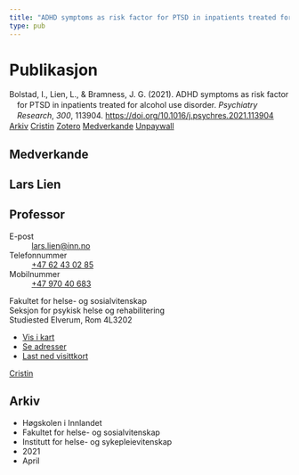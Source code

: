 ```yaml
---
title: "ADHD symptoms as risk factor for PTSD in inpatients treated for alcohol use disorder"
type: pub
---
```

<h1>Publikasjon</h1>
<article id="csl-bib-container-HFTICC9U" class="csl-bib-container">
  <div class="csl-bib-body" style="line-height: 1.35; padding-left: 1em; text-indent:-1em;">
  <div class="csl-entry">Bolstad, I., Lien, L., &amp; Bramness, J. G. (2021). ADHD symptoms as risk factor for PTSD in inpatients treated for alcohol use disorder. <i>Psychiatry Research</i>, <i>300</i>, 113904. <a href="https://doi.org/10.1016/j.psychres.2021.113904">https://doi.org/10.1016/j.psychres.2021.113904</a></div>
</div>
  <div class="csl-bib-buttons">
    <a href="#taxonomy-article-HFTICC9U" class="csl-bib-button">Arkiv</a>
    <a href="https://app.cristin.no/results/show.jsf?id=1906957" alt="Cristin URL" class="csl-bib-button">Cristin</a>
    <a href="http://zotero.org/groups/5022929/items/HFTICC9U" alt="Zotero URL" class="csl-bib-button">Zotero</a>
    <a href="#contributors-article-HFTICC9U" class="csl-bib-button">Medverkande</a>
    <a href="https://doi.org/10.1016/j.psychres.2021.113904" class="csl-bib-button">Unpaywall</a>
  </div>
  <div id="csl-bib-meta-container-HFTICC9U"></div>
</article>
<div id="csl-bib-meta-HFTICC9U" class="csl-bib-meta">
  <article id="contributors-article-HFTICC9U" class="contributors-article">
    <h1>Medverkande</h1>
    <div class="personas">
<div class="vrtx-hinn-person-card">
<div class="photo">
<i class="lar la-user-circle missing-person"></i>
</div>
<div class="info">
<hgroup><h1>Lars Lien</h1>
<h2>Professor</h2>
</hgroup><dl>
<dt>E-post</dt>
<dd>
<a href="mailto:lars.lien@inn.no">lars.lien@inn.no</a>
</dd>
<dt>Telefonnummer</dt>
<dd><a href="tel:+4762430285">
+47 62 43 02 85
</a></dd>
<dt>Mobilnummer</dt>
<dd><a href="tel:+4797040683">
+47 970 40 683
</a></dd>
</dl>
<p>
Fakultet for helse- og sosialvitenskap<br>
Seksjon for psykisk helse og rehabilitering<br>
Studiested Elverum,
Rom 4L3202
</p>
<ul class="vrtx-hinn-links">
<li><a href="https://www.google.com/maps?q=60.88177,11.53669">Vis i kart</a></li>
<li><a href="https://www.inn.no/finn-en-ansatt/lars-lien.html#vrtx-hinn-addresses">Se adresser</a></li>
<li><a href="https://www.inn.no/finn-en-ansatt/lars-lien.html?vrtx=vcf">Last ned visittkort</a></li>
</ul>
</div>
</div>
<a href="https://app.cristin.no/persons/show.jsf?id=14287" alt="Cristin URL" class="personas-cristin">Cristin</a>
</div>
  </article>
  <article id="taxonomy-article-HFTICC9U" class="taxonomy-article">
    <h1>Arkiv</h1>
    <ul>
      <li>Høgskolen i Innlandet</li>
      <li>Fakultet for helse- og sosialvitenskap</li>
      <li>Institutt for helse- og sykepleievitenskap</li>
      <li>2021</li>
      <li>April</li>
    </ul>
  </article>
</div>
